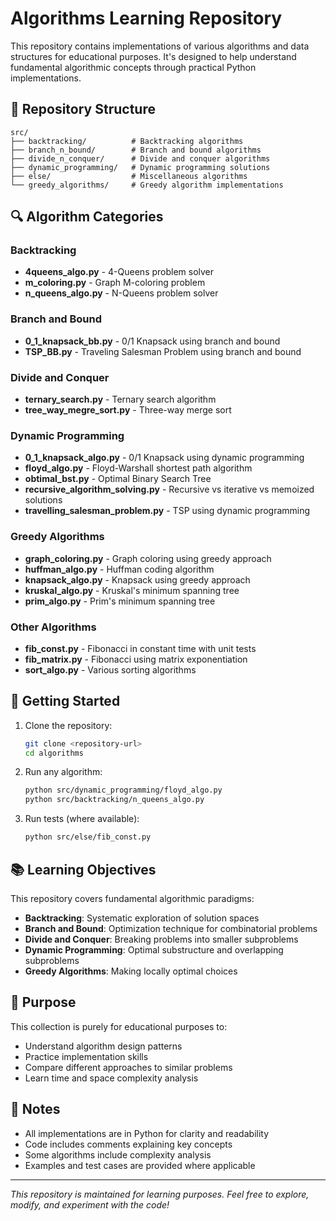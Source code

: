 # Algorithms Learning Repository

This repository contains implementations of various algorithms and data structures for educational purposes. It's designed to help understand fundamental algorithmic concepts through practical Python implementations.

## 📁 Repository Structure

```
src/
├── backtracking/          # Backtracking algorithms
├── branch_n_bound/        # Branch and bound algorithms
├── divide_n_conquer/      # Divide and conquer algorithms
├── dynamic_programming/   # Dynamic programming solutions
├── else/                  # Miscellaneous algorithms
└── greedy_algorithms/     # Greedy algorithm implementations
```

## 🔍 Algorithm Categories

### Backtracking
- **4queens_algo.py** - 4-Queens problem solver
- **m_coloring.py** - Graph M-coloring problem
- **n_queens_algo.py** - N-Queens problem solver

### Branch and Bound
- **0_1_knapsack_bb.py** - 0/1 Knapsack using branch and bound
- **TSP_BB.py** - Traveling Salesman Problem using branch and bound

### Divide and Conquer
- **ternary_search.py** - Ternary search algorithm
- **tree_way_megre_sort.py** - Three-way merge sort

### Dynamic Programming
- **0_1_knapsack_algo.py** - 0/1 Knapsack using dynamic programming
- **floyd_algo.py** - Floyd-Warshall shortest path algorithm
- **obtimal_bst.py** - Optimal Binary Search Tree
- **recursive_algorithm_solving.py** - Recursive vs iterative vs memoized solutions
- **travelling_salesman_problem.py** - TSP using dynamic programming

### Greedy Algorithms
- **graph_coloring.py** - Graph coloring using greedy approach
- **huffman_algo.py** - Huffman coding algorithm
- **knapsack_algo.py** - Knapsack using greedy approach
- **kruskal_algo.py** - Kruskal's minimum spanning tree
- **prim_algo.py** - Prim's minimum spanning tree

### Other Algorithms
- **fib_const.py** - Fibonacci in constant time with unit tests
- **fib_matrix.py** - Fibonacci using matrix exponentiation
- **sort_algo.py** - Various sorting algorithms

## 🚀 Getting Started

1. Clone the repository:
   ```bash
   git clone <repository-url>
   cd algorithms
   ```

2. Run any algorithm:
   ```bash
   python src/dynamic_programming/floyd_algo.py
   python src/backtracking/n_queens_algo.py
   ```

3. Run tests (where available):
   ```bash
   python src/else/fib_const.py
   ```

## 📚 Learning Objectives

This repository covers fundamental algorithmic paradigms:

- **Backtracking**: Systematic exploration of solution spaces
- **Branch and Bound**: Optimization technique for combinatorial problems
- **Divide and Conquer**: Breaking problems into smaller subproblems
- **Dynamic Programming**: Optimal substructure and overlapping subproblems
- **Greedy Algorithms**: Making locally optimal choices

## 🎯 Purpose

This collection is purely for educational purposes to:
- Understand algorithm design patterns
- Practice implementation skills
- Compare different approaches to similar problems
- Learn time and space complexity analysis

## 📝 Notes

- All implementations are in Python for clarity and readability
- Code includes comments explaining key concepts
- Some algorithms include complexity analysis
- Examples and test cases are provided where applicable

---

*This repository is maintained for learning purposes. Feel free to explore, modify, and experiment with the code!*
